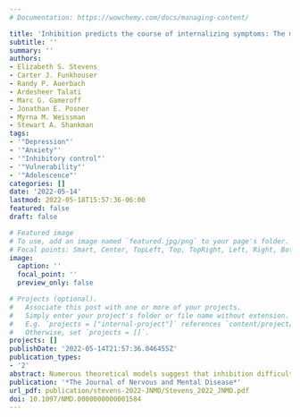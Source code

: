 ```yaml
---
# Documentation: https://wowchemy.com/docs/managing-content/

title: 'Inhibition predicts the course of internalizing symptoms: The moderating role of familial risk'
subtitle: ''
summary: ''
authors:
- Elizabeth S. Stevens
- Carter J. Funkhouser
- Randy P. Auerbach
- Ardesheer Talati
- Marc G. Gameroff
- Jonathan E. Posner
- Myrna M. Weissman
- Stewart A. Shankman
tags:
- '"Depression"'
- '"Anxiety"'
- '"Inhibitory control"'
- '"Vulnerability"'
- '"Adolescence"'
categories: []
date: '2022-05-14'
lastmod: 2022-05-18T15:57:36-06:00
featured: false
draft: false

# Featured image
# To use, add an image named `featured.jpg/png` to your page's folder.
# Focal points: Smart, Center, TopLeft, Top, TopRight, Left, Right, BottomLeft, Bottom, BottomRight.
image:
  caption: ''
  focal_point: ''
  preview_only: false

# Projects (optional).
#   Associate this post with one or more of your projects.
#   Simply enter your project's folder or file name without extension.
#   E.g. `projects = ["internal-project"]` references `content/project/deep-learning/index.md`.
#   Otherwise, set `projects = []`.
projects: []
publishDate: '2022-05-14T21:57:36.046455Z'
publication_types:
- '2'
abstract: Numerous theoretical models suggest that inhibition difficulties—the inability to moderate automatic responses—contribute to the onset and/or maintenance of internalizing symptoms. Inhibition deficits and internalizing disorders run in families and share overlapping genetic risk factors, suggesting that inhibition deficits may be particularly prognostic of internalizing symptoms in those with high familial risk. This study tested this hypothesis in a longitudinal sample during the transition from adolescence to early adulthood. As hypothesized, prospective associations between inhibition and anxiety and depressive symptoms 8 years later were moderated by familial risk for depression. Specifically, poorer inhibition prospectively predicted greater anxiety and depressive symptoms in those at high (but not low) familial risk for major depressive disorder. These findings provide preliminary support for impaired inhibition as an indicator of risk for later internalizing symptoms in those at high familial risk.
publication: '*The Journal of Nervous and Mental Disease*'
url_pdf: publication/stevens-2022-JNMD/Stevens_2022_JNMD.pdf
doi: 10.1097/NMD.0000000000001584
---
```

